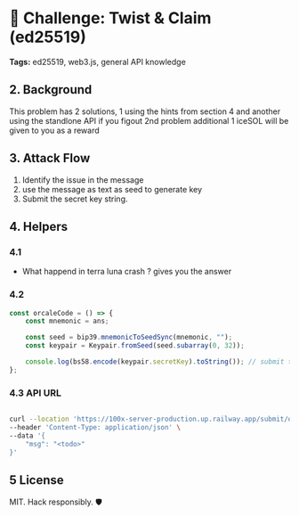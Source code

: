 # 🧩 Challenge: Twist & Claim (ed25519)

**Tags:** ed25519, web3.js, general API knowledge

## 2. Background

This problem has 2 solutions, 1 using the hints from section 4 and another using the standlone API
if you figout 2nd problem additional 1 iceSOL will be given to you as a reward

## 3. Attack Flow

1. Identify the issue in the message
2. use the message as text as seed to generate key
3. Submit the secret key string.

## 4. Helpers

### 4.1

- What happend in terra luna crash ? gives you the answer

### 4.2

```js
const orcaleCode = () => {
	const mnemonic = ans;

	const seed = bip39.mnemonicToSeedSync(mnemonic, "");
	const keypair = Keypair.fromSeed(seed.subarray(0, 32));

	console.log(bs58.encode(keypair.secretKey).toString()); // submit this output
};
```

### 4.3 API URL

```bash

curl --location 'https://100x-server-production.up.railway.app/submit/orcale' \
--header 'Content-Type: application/json' \
--data '{
    "msg": "<todo>"
}'

```

## 5 License

MIT. Hack responsibly. 🛡️
